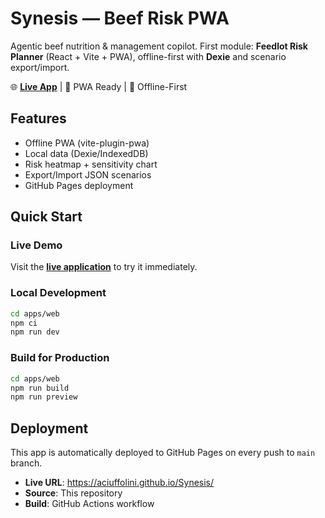 # Synesis — Beef Risk PWA

Agentic beef nutrition & management copilot. First module: **Feedlot Risk Planner** (React + Vite + PWA), offline-first with **Dexie** and scenario export/import.

🌐 **[Live App](https://aciuffolini.github.io/Synesis/)** | 📱 PWA Ready | 💾 Offline-First

## Features
- Offline PWA (vite-plugin-pwa)
- Local data (Dexie/IndexedDB)
- Risk heatmap + sensitivity chart
- Export/Import JSON scenarios
- GitHub Pages deployment

## Quick Start

### Live Demo
Visit the **[live application](https://aciuffolini.github.io/Synesis/)** to try it immediately.

### Local Development
```bash
cd apps/web
npm ci
npm run dev
```

### Build for Production
```bash
cd apps/web
npm run build
npm run preview
```

## Deployment
This app is automatically deployed to GitHub Pages on every push to `main` branch.
- **Live URL**: https://aciuffolini.github.io/Synesis/
- **Source**: This repository
- **Build**: GitHub Actions workflow
